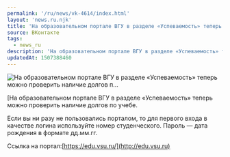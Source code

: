 ```yaml
---
permalink: '/ru/news/vk-4614/index.html'
layout: 'news.ru.njk'
title: 'На образовательном портале ВГУ в разделе «Успеваемость» теперь можно проверить наличие долгов п'
source: ВКонтакте
tags:
  - news_ru
description: 'На образовательном портале ВГУ в разделе «Успеваемость» теперь можно проверить наличие долгов п…'
updatedAt: 1507388460
---
```

![На образовательном портале ВГУ в разделе «Успеваемость» теперь можно проверить наличие долгов п…](https://sun9-40.userapi.com/c840520/v840520100/1022e/6V_2oN90D_g.jpg)

[На образовательном портале ВГУ в разделе «Успеваемость» теперь можно проверить наличие долгов по учебе.

Если вы ни разу не пользовались порталом, то для первого входа в качестве логина используйте номер студенческого. Пароль — дата рождения в формате дд.мм.гг.

Ссылка на портал:[https://edu.vsu.ru/](http://edu.vsu.ru)
